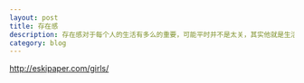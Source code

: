 ```yaml
---
layout: post
title: 存在感
description: 存在感对于每个人的生活有多么的重要，可能平时并不是太关，其实他就是生活的全部
category: blog
---
```


http://eskipaper.com/girls/
